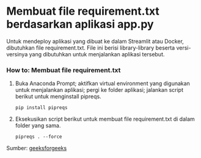 # Membuat file requirement.txt berdasarkan aplikasi app.py

Untuk mendeploy aplikasi yang dibuat ke dalam Streamlit atau Docker, dibutuhkan file requirement.txt. File ini berisi library-library beserta versi-versinya yang dibutuhkan untuk menjalankan aplikasi tersebut.

### How to: Membuat file requirement.txt

1. Buka Anaconda Prompt; aktifkan virtual environment yang digunakan untuk menjalankan aplikasi; pergi ke folder aplikasi; jalankan script berikut untuk menginstall pipreqs.

   ```
   pip install pipreqs
   ```

2. Eksekusikan script berikut untuk membuat file requirement.txt di dalam folder yang sama.

   ```
   pipreqs . --force
   ```

Sumber: [geeksforgeeks](https://www.geeksforgeeks.org/how-to-create-requirements-txt-file-in-python/)
